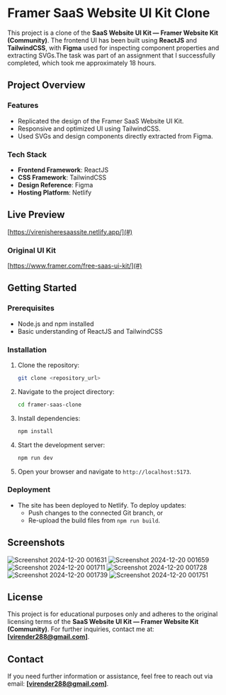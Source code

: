 # Framer SaaS Website UI Kit Clone

This project is a clone of the **SaaS Website UI Kit — Framer Website Kit (Community)**. The frontend UI has been built using **ReactJS** and **TailwindCSS**, with **Figma** used for inspecting component properties and extracting SVGs.The task was part of an assignment that I successfully completed, which took me approximately 18 hours.

## Project Overview

### Features
- Replicated the design of the Framer SaaS Website UI Kit.
- Responsive and optimized UI using TailwindCSS.
- Used SVGs and design components directly extracted from Figma.

### Tech Stack
- **Frontend Framework**: ReactJS
- **CSS Framework**: TailwindCSS
- **Design Reference**: Figma
- **Hosting Platform**: Netlify

## Live Preview
[https://virenisheresaassite.netlify.app/](#)

### Original UI Kit
[https://www.framer.com/free-saas-ui-kit/](#)

## Getting Started

### Prerequisites
- Node.js and npm installed
- Basic understanding of ReactJS and TailwindCSS

### Installation

1. Clone the repository:
   ```bash
   git clone <repository_url>
   ```
2. Navigate to the project directory:
   ```bash
   cd framer-saas-clone
   ```
3. Install dependencies:
   ```bash
   npm install
   ```
4. Start the development server:
   ```bash
   npm run dev
   ```
5. Open your browser and navigate to `http://localhost:5173`.

### Deployment
- The site has been deployed to Netlify. To deploy updates:
  - Push changes to the connected Git branch, or
  - Re-upload the build files from `npm run build`.

## Screenshots

![Screenshot 2024-12-20 001631](https://github.com/user-attachments/assets/be2eb996-601c-4844-9f25-6dbda4746605)
![Screenshot 2024-12-20 001659](https://github.com/user-attachments/assets/f2ebd863-0bee-4afd-b403-9d37c3d708ea)
![Screenshot 2024-12-20 001711](https://github.com/user-attachments/assets/677d2faf-d069-4653-9fcb-8180f4b81e09)
![Screenshot 2024-12-20 001728](https://github.com/user-attachments/assets/9f6d84f3-34b1-46ed-b8c8-4732edde3509)
![Screenshot 2024-12-20 001739](https://github.com/user-attachments/assets/7ac40d45-52e1-43f4-b60d-a597f455ddec)
![Screenshot 2024-12-20 001751](https://github.com/user-attachments/assets/8ab8e226-bcf6-42af-8cab-cbba9a1fa708)


## License
This project is for educational purposes only and adheres to the original licensing terms of the **SaaS Website UI Kit — Framer Website Kit (Community)**. For further inquiries, contact me at: **[virender288@gmail.com]**.

## Contact
If you need further information or assistance, feel free to reach out via email: **[virender288@gmail.com]**.

